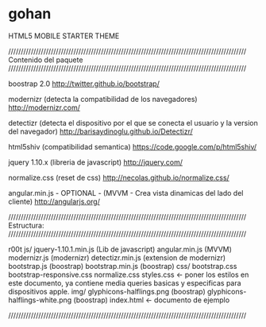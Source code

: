 gohan
=====

HTML5 MOBILE STARTER THEME

///////////////////////////////////////////////////////////////////////////////////////////////
Contenido del paquete
///////////////////////////////////////////////////////////////////////////////////////////////

boostrap 2.0
http://twitter.github.io/bootstrap/

modernizr (detecta la compatibilidad de los navegadores)
http://modernizr.com/

detectizr (detecta el dispositivo por el que se conecta el usuario y la version del navegador)
http://barisaydinoglu.github.io/Detectizr/

html5shiv (compatibilidad semantica)
https://code.google.com/p/html5shiv/

jquery 1.10.x (libreria de javascript)
http://jquery.com/

normalize.css (reset de css)
http://necolas.github.io/normalize.css/

angular.min.js - OPTIONAL - (MVVM - Crea vista dinamicas del lado del cliente)
http://angularjs.org/

///////////////////////////////////////////////////////////////////////////////////////////////
Estructura:
///////////////////////////////////////////////////////////////////////////////////////////////

r00t
		js/
			jquery-1.10.1.min.js (Lib de javascript)
			angular.min.js (MVVM)
			modernizr.js (modernizr)
			detectizr.min.js (extension de modernizr)
			bootstrap.js (boostrap)
			bootstrap.min.js (boostrap)
		css/
			bootstrap.css
			bootstrap-responsive.css
			normalize.css
			styles.css <- poner los estilos en este documento, ya contiene media queries basicas y especificas para dispositivos apple.
		img/
			glyphicons-halflings.png (boostrap)
			glyphicons-halflings-white.png (boostrap)
		index.html <- documento de ejemplo

///////////////////////////////////////////////////////////////////////////////////////////////